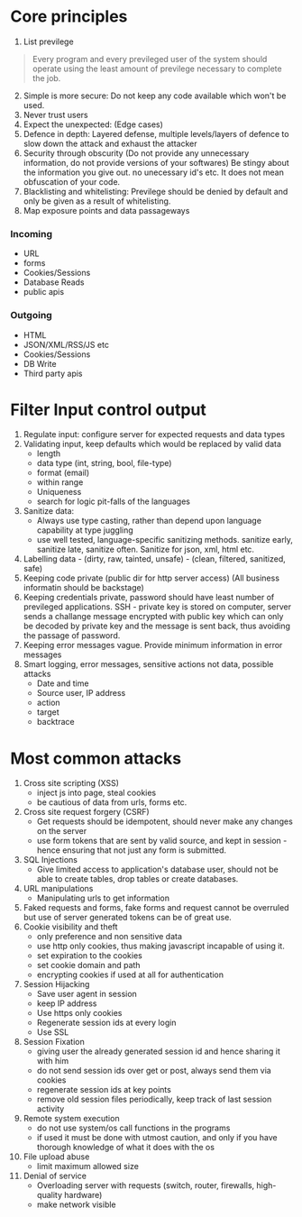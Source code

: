 ---
---

# Core principles
1. List previlege
> Every program and every previleged user of the system should operate using the least amount of previlege necessary to complete the job.
2. Simple is more secure: Do not keep any code available which won't be used.
3. Never trust users
4. Expect the unexpected: (Edge cases)
5. Defence in depth: Layered defense, multiple levels/layers of defence to slow down the attack and exhaust the attacker
6. Security through obscurity (Do not provide any unnecessary information, do not provide versions of your softwares) Be stingy about the information you give out. no unecessary id's etc. It does not mean obfuscation of your code.
7. Blacklisting and whitelisting: Previlege should be denied by default and only be given as a result of whitelisting.
8. Map exposure points and data passageways
### Incoming
 - URL
 - forms
 - Cookies/Sessions
 - Database Reads
 - public apis
### Outgoing
 - HTML
 - JSON/XML/RSS/JS etc
 - Cookies/Sessions
 - DB Write
 - Third party apis


# Filter Input control output

1. Regulate input: configure server for expected requests and data types
2. Validating input, keep defaults which would be replaced by valid data
	- length
	- data type (int, string, bool, file-type)
	- format (email)
	- within range
	- Uniqueness
	- search for logic pit-falls of the languages
3. Sanitize data: 
	- Always use type casting, rather than depend upon language capability at type juggling
	- use well tested, language-specific sanitizing methods. sanitize early, sanitize late, sanitize often. Sanitize for json, xml, html etc.
4. Labelling data - (dirty, raw, tainted, unsafe) - (clean, filtered, sanitized, safe)
5. Keeping code private (public dir for http server access) (All business informatin should be backstage)
6. Keeping credentials private, password should have least number of previleged applications. SSH - private key is stored on computer, server sends a challange message encrypted with public key which can only be decoded by private key and the message is sent back, thus avoiding the passage of password.
7. Keeping error messages vague. Provide minimum information in error messages
8. Smart logging, error messages, sensitive actions not data, possible attacks
	- Date and time
	- Source user, IP address
	- action
	- target
	- backtrace


# Most common attacks
1. Cross site scripting (XSS)
	- inject js into page, steal cookies
	- be cautious of data from urls, forms etc.
2. Cross site request forgery (CSRF)
	- Get requests should be idempotent, should never make any changes on the server
	- use form tokens that are sent by valid source, and kept in session - hence ensuring that not just any form is submitted.
3. SQL Injections
	- Give limited access to application's database user, should not be able to create tables, drop tables or create databases.
4. URL manipulations
	- Manipulating urls to get information
5. Faked requests and forms, fake forms and request cannot be overruled but use of server generated tokens can be of great use.
6. Cookie visibility and theft
	- only preference and non sensitive data
	- use http only cookies, thus making javascript incapable of using it.
	- set expiration to the cookies
	- set cookie domain and path
	- encrypting cookies if used at all for authentication
7. Session Hijacking
	- Save user agent in session
	- keep IP address
	- Use https only cookies
	- Regenerate session ids at every login
	- Use SSL
8. Session Fixation
	- giving user the already generated session id and hence sharing it with him
	- do not send session ids over get or post, always send them via cookies
	- regenerate session ids at key points
	- remove old session files periodically, keep track of last session activity
9. Remote system execution
	- do not use system/os call functions in the programs
	- if used it must be done with utmost caution, and only if you have thorough knowledge of what it does with the os
10. File upload abuse
	- limit maximum allowed size
11. Denial of service
	- Overloading server with requests (switch, router, firewalls, high-quality hardware)
	- make network visible